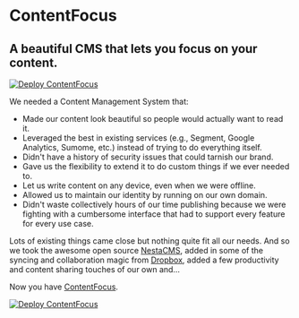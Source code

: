 # ContentFocus
## A beautiful CMS that lets you focus on your content.

[![Deploy ContentFocus](https://www.herokucdn.com/deploy/button.png)](https://heroku.com/deploy?template=https://github.com/gluio/contentfocus/tree/master)

We needed a Content Management System that:

* Made our content look beautiful so people would actually want to read it.
* Leveraged the best in existing services (e.g., Segment, Google Analytics, Sumome, etc.) instead of trying to do everything itself.
* Didn't have a history of security issues that could tarnish our brand.
* Gave us the flexibility to extend it to do custom things if we ever needed to.
* Let us write content on any device, even when we were offline.
* Allowed us to maintain our identity by running on our own domain.
* Didn't waste collectively hours of our time publishing because we were fighting with a cumbersome interface that had to support every feature for every use case.

Lots of existing things came close but nothing quite fit all our needs. And so we took the awesome open source [NestaCMS](https://www.nestacms.com/), added in some
of the syncing and collaboration magic from [Dropbox](https://www.dropbox.com/), added a few productivity and content sharing touches of our own and&hellip;

Now you have [ContentFocus](https://contentfocus.io/).

[![Deploy ContentFocus](https://www.herokucdn.com/deploy/button.png)](https://heroku.com/deploy?template=https://github.com/gluio/contentfocus/tree/master)

